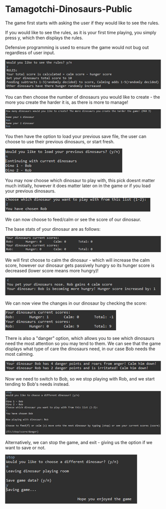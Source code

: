 # Tamagotchi-Dinosaurs-Public

The game first starts with asking the user if they would like to see the rules.

If you would like to see the rules, as it is your first time playing, you simply press y, which then displays the rules.

Defensive programming is used to ensure the game would not bug out regardless of user input.

![alt text](https://github.com/Mahdi2c/storage/blob/master/Dinosaur-game/1.jpg)

You can then choose the number of dinosaurs you would like to create - the more you create the harder it is, as there is more to manage!

![alt text](https://github.com/Mahdi2c/storage/blob/master/Dinosaur-game/2.jpg)

You then have the option to load your previous save file, the user can choose to use their previous dinosaurs, or start fresh.

![alt text](https://github.com/Mahdi2c/storage/blob/master/Dinosaur-game/3.jpg)

You may now choose which dinosaur to play with, this pick doesnt matter much initially, however it does matter later on in the game or if you load your previous dinosaurs.

![alt text](https://github.com/Mahdi2c/storage/blob/master/Dinosaur-game/4.jpg)

We can now choose to feed/calm or see the score of our dinosaur.

The base stats of your dinosaur are as follows:

![alt text](https://github.com/Mahdi2c/storage/blob/master/Dinosaur-game/5.jpg)

We will first choose to calm the dinosaur - which will increase the calm score, however our dinosaur gets passively hungry so its hunger score is decreased 
(lower score means more hungry)!

![alt text](https://github.com/Mahdi2c/storage/blob/master/Dinosaur-game/6.jpg)

We can now view the changes in our dinosaur by checking the score:

![alt text](https://github.com/Mahdi2c/storage/blob/master/Dinosaur-game/7.jpg)

There is also a "danger" option, which allows you to see which dinosaurs need the most attention so you may tend to them. We can see that the game displays what type of care
the dinosaurs need, in our case Bob needs the most calming.

![alt text](https://github.com/Mahdi2c/storage/blob/master/Dinosaur-game/8.jpg)

Now we need to switch to Bob, so we stop playing with Rob, and we start tending to Bob's needs instead.

![alt text](https://github.com/Mahdi2c/storage/blob/master/Dinosaur-game/9.jpg)

Alternatively, we can stop the game, and exit - giving us the option if we want to save or not.

![alt text](https://github.com/Mahdi2c/storage/blob/master/Dinosaur-game/10.jpg)
